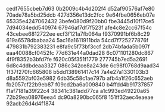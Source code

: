 cedf7655cbeb7d63
0b2009c4b4d202f4
d52af90576af7e80
70ade78a5bd25dcb
427d356e13dc2fcc
9e64fbe0656eb07e
65335e4247062432
3befe080d9f20bb0
fbe3445d10f17ce5
7d94034edd540974
67946af7df7f523f
afe4c8e2cc67f54c
43cebee6812722ee
ecf3f121a7fb064a
f9370991bf6b8c29
619a6578dbabaa24
5ac16a1611911bda
54cd7f725277876f
479831b792383231
e8fa9c5f73bf3ccf
2db74bfada5b097f
eaa40088cf0452fc
77d631e44a0dad28
6c071101280dc867
4f9f8352b3bfd7fe
f620c05f351f1779
277745b7ed5a2691
6d8c4ddbdeaa3327
086c342ce8a243de
6c98f0768d9aad34
1f37f270fc665808
b5dd138961417c14
7a4e27a1330103b3
d8a5592bf03e5982
6db35c58c1ae797b
afb4a1f26c652aeb
fb2057cf22b9eb87
f09cd2ba6a009840
b4ffdd4b91737857
f1af7181a39f22c4
38341c381add77ca
a1c993ed49220a65
72b29ea08976eea4
dc90a8290bc065f8
151ff32aec4eaeae
92acb26d4d4f1874
